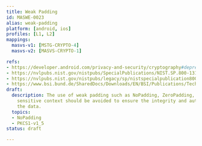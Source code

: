 ```yaml
---
title: Weak Padding
id: MASWE-0023
alias: weak-padding
platform: [android, ios]
profiles: [L1, L2]
mappings:
  masvs-v1: [MSTG-CRYPTO-4]
  masvs-v2: [MASVS-CRYPTO-1]

refs:
- https://developer.android.com/privacy-and-security/cryptography#deprecated-functionality
- https://nvlpubs.nist.gov/nistpubs/SpecialPublications/NIST.SP.800-131Ar2.pdf
- https://nvlpubs.nist.gov/nistpubs/legacy/sp/nistspecialpublication800-38a.pdf
- https://www.bsi.bund.de/SharedDocs/Downloads/EN/BSI/Publications/TechGuidelines/TG02102/BSI-TR-02102-1.pdf?__blob=publicationFile
draft:
  description: The use of weak padding such as NoPadding, ZeroPadding, etc. in a security
    sensitive context should be avoided to ensure the integrity and authenticity of
    the data.
  topics:
  - NoPadding
  - PKCS1-v1_5
status: draft

---
```


